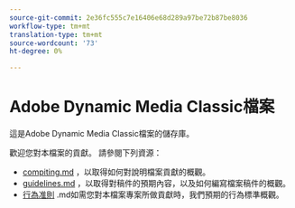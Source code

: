 ```yaml
---
source-git-commit: 2e36fc555c7e16406e68d289a97be72b87be8036
workflow-type: tm+mt
translation-type: tm+mt
source-wordcount: '73'
ht-degree: 0%

---
```

# Adobe Dynamic Media Classic檔案

這是Adobe Dynamic Media Classic檔案的儲存庫。

歡迎您對本檔案的貢獻。 請參閱下列資源：

* [compiting.md](contributing.md) ，以取得如何對說明檔案貢獻的概觀。
* [guidelines.md](guidelines.md) ，以取得對稿件的預期內容，以及如何編寫檔案稿件的概觀。
* [行為准則](code-of-conduct.md) .md如需您對本檔案專案所做貢獻時，我們預期的行為標準概觀。
